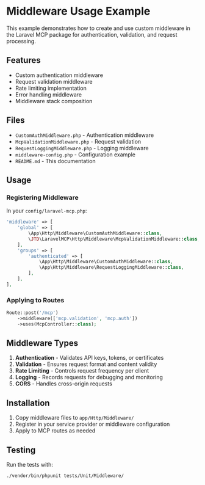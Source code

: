# Middleware Usage Example

This example demonstrates how to create and use custom middleware in the Laravel MCP package for authentication, validation, and request processing.

## Features

- Custom authentication middleware
- Request validation middleware
- Rate limiting implementation
- Error handling middleware
- Middleware stack composition

## Files

- `CustomAuthMiddleware.php` - Authentication middleware
- `McpValidationMiddleware.php` - Request validation
- `RequestLoggingMiddleware.php` - Logging middleware
- `middleware-config.php` - Configuration example
- `README.md` - This documentation

## Usage

### Registering Middleware

In your `config/laravel-mcp.php`:

```php
'middleware' => [
    'global' => [
        \App\Http\Middleware\CustomAuthMiddleware::class,
        \JTD\LaravelMCP\Http\Middleware\McpValidationMiddleware::class,
    ],
    'groups' => [
        'authenticated' => [
            \App\Http\Middleware\CustomAuthMiddleware::class,
            \App\Http\Middleware\RequestLoggingMiddleware::class,
        ],
    ],
],
```

### Applying to Routes

```php
Route::post('/mcp')
    ->middleware(['mcp.validation', 'mcp.auth'])
    ->uses(McpController::class);
```

## Middleware Types

1. **Authentication** - Validates API keys, tokens, or certificates
2. **Validation** - Ensures request format and content validity
3. **Rate Limiting** - Controls request frequency per client
4. **Logging** - Records requests for debugging and monitoring
5. **CORS** - Handles cross-origin requests

## Installation

1. Copy middleware files to `app/Http/Middleware/`
2. Register in your service provider or middleware configuration
3. Apply to MCP routes as needed

## Testing

Run the tests with:

```bash
./vendor/bin/phpunit tests/Unit/Middleware/
```